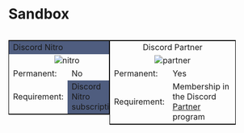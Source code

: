 # Sandbox

<table style="width:200px; border:1px solid black; float:left">
<tr>
<td colspan="2" style="background-color:4F5D7F" style="text-align:center">Discord Nitro</td>
</tr>
<tr>
<td colspan="2" style="text-align:center"><img src="https://cdn.discordapp.com/emojis/340386793075769345.png?v=1" alt="nitro"></td>
</tr>
<tr>
<td>Permanent:</td>
<td>No</td>
</tr>
<tr>
<td>Requirement:</td>
<td bgcolor="4F5D7F">Discord Nitro subscription.</td>
</tr>
</table> 


<table style="width:250px; border:1px solid black; float:left">
<tr>
<td colspan="2" style="text-align:center">Discord Partner</td>
</tr>
<tr>
<td colspan="2" style="text-align:center"><img src="https://cdn.discordapp.com/emojis/340386793041952770.png?v=1" alt="partner"></td>
</tr>
<tr>
<td>Permanent:</td>
<td>Yes</td>
</tr>
<tr>
<td>Requirement:</td>
<td>Membership in the Discord  <a href="https://discordapp.com/partner">Partner</a> program</td>
</tr>
</table> 